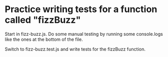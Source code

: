 # Practice writing tests for a function called "fizzBuzz"

Start in fizz-buzz.js. Do some manual testing by running some console.logs like the ones at the bottom of the file.

Switch to fizz-buzz.test.js and write tests for the fizzBuzz function.


